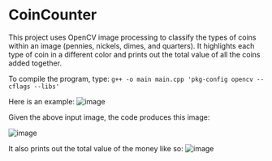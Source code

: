 # CoinCounter

This project uses OpenCV image processing to classify the types of coins within an image (pennies, nickels, dimes, and quarters). It highlights each type of coin in a different color and prints out the total value of all the coins added together.

To compile the program, type: `g++ -o main main.cpp 'pkg-config opencv --cflags --libs'`

Here is an example: 
![image](https://user-images.githubusercontent.com/70921858/93930288-1ea70d80-fceb-11ea-8fc1-4c7407ee5fdb.png)

Given the above input image, the code produces this image:

![image](https://user-images.githubusercontent.com/70921858/93930392-4b5b2500-fceb-11ea-99b8-4b3b84b09cf1.png)

It also prints out the total value of the money like so: 
![image](https://user-images.githubusercontent.com/70921858/93931640-1354e180-fced-11ea-85f6-91255aab0d1f.png)
